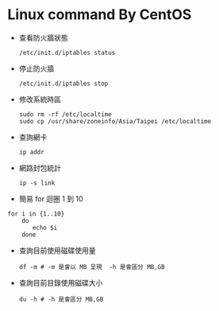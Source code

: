 # Linux command By CentOS


- 查看防火牆狀態

	```
	/etc/init.d/iptables status
	```
	
- 停止防火牆

	```
	/etc/init.d/iptables stop 
	```
- 修改系統時區

	```
	sudo rm -rf /etc/localtime
	sudo cp /usr/share/zoneinfo/Asia/Taipei /etc/localtime
	```
	
- 查詢網卡

	```
	ip addr
	```
	
- 網路封包統計

	```
	ip -s link
	```
 
- 簡易 for 迴圈 1 到 10

 ```
 for i in {1..10}
	 do
		echo $i
	 done
 ```
 
- 查詢目前使用磁碟使用量

	```
	df -m # -m 是會以 MB 呈現  -h 是會區分 MB,GB
	```
	
- 查詢目前目錄使用磁碟大小

	```
	du -h # -h 是會區分 MB,GB
	```

